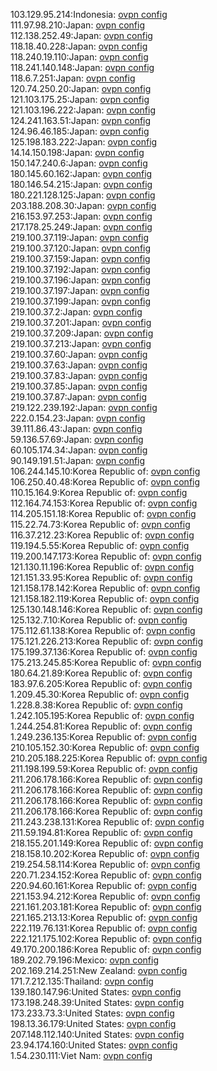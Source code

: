 103.129.95.214:Indonesia: [ovpn config](vpn/103_129_95_214.ovpn)  
111.97.98.210:Japan: [ovpn config](vpn/111_97_98_210.ovpn)  
112.138.252.49:Japan: [ovpn config](vpn/112_138_252_49.ovpn)  
118.18.40.228:Japan: [ovpn config](vpn/118_18_40_228.ovpn)  
118.240.19.110:Japan: [ovpn config](vpn/118_240_19_110.ovpn)  
118.241.140.148:Japan: [ovpn config](vpn/118_241_140_148.ovpn)  
118.6.7.251:Japan: [ovpn config](vpn/118_6_7_251.ovpn)  
120.74.250.20:Japan: [ovpn config](vpn/120_74_250_20.ovpn)  
121.103.175.25:Japan: [ovpn config](vpn/121_103_175_25.ovpn)  
121.103.196.222:Japan: [ovpn config](vpn/121_103_196_222.ovpn)  
124.241.163.51:Japan: [ovpn config](vpn/124_241_163_51.ovpn)  
124.96.46.185:Japan: [ovpn config](vpn/124_96_46_185.ovpn)  
125.198.183.222:Japan: [ovpn config](vpn/125_198_183_222.ovpn)  
14.14.150.198:Japan: [ovpn config](vpn/14_14_150_198.ovpn)  
150.147.240.6:Japan: [ovpn config](vpn/150_147_240_6.ovpn)  
180.145.60.162:Japan: [ovpn config](vpn/180_145_60_162.ovpn)  
180.146.54.215:Japan: [ovpn config](vpn/180_146_54_215.ovpn)  
180.221.128.125:Japan: [ovpn config](vpn/180_221_128_125.ovpn)  
203.188.208.30:Japan: [ovpn config](vpn/203_188_208_30.ovpn)  
216.153.97.253:Japan: [ovpn config](vpn/216_153_97_253.ovpn)  
217.178.25.249:Japan: [ovpn config](vpn/217_178_25_249.ovpn)  
219.100.37.119:Japan: [ovpn config](vpn/219_100_37_119.ovpn)  
219.100.37.120:Japan: [ovpn config](vpn/219_100_37_120.ovpn)  
219.100.37.159:Japan: [ovpn config](vpn/219_100_37_159.ovpn)  
219.100.37.192:Japan: [ovpn config](vpn/219_100_37_192.ovpn)  
219.100.37.196:Japan: [ovpn config](vpn/219_100_37_196.ovpn)  
219.100.37.197:Japan: [ovpn config](vpn/219_100_37_197.ovpn)  
219.100.37.199:Japan: [ovpn config](vpn/219_100_37_199.ovpn)  
219.100.37.2:Japan: [ovpn config](vpn/219_100_37_2.ovpn)  
219.100.37.201:Japan: [ovpn config](vpn/219_100_37_201.ovpn)  
219.100.37.209:Japan: [ovpn config](vpn/219_100_37_209.ovpn)  
219.100.37.213:Japan: [ovpn config](vpn/219_100_37_213.ovpn)  
219.100.37.60:Japan: [ovpn config](vpn/219_100_37_60.ovpn)  
219.100.37.63:Japan: [ovpn config](vpn/219_100_37_63.ovpn)  
219.100.37.83:Japan: [ovpn config](vpn/219_100_37_83.ovpn)  
219.100.37.85:Japan: [ovpn config](vpn/219_100_37_85.ovpn)  
219.100.37.87:Japan: [ovpn config](vpn/219_100_37_87.ovpn)  
219.122.239.192:Japan: [ovpn config](vpn/219_122_239_192.ovpn)  
222.0.154.23:Japan: [ovpn config](vpn/222_0_154_23.ovpn)  
39.111.86.43:Japan: [ovpn config](vpn/39_111_86_43.ovpn)  
59.136.57.69:Japan: [ovpn config](vpn/59_136_57_69.ovpn)  
60.105.174.34:Japan: [ovpn config](vpn/60_105_174_34.ovpn)  
90.149.191.51:Japan: [ovpn config](vpn/90_149_191_51.ovpn)  
106.244.145.10:Korea Republic of: [ovpn config](vpn/106_244_145_10.ovpn)  
106.250.40.48:Korea Republic of: [ovpn config](vpn/106_250_40_48.ovpn)  
110.15.164.9:Korea Republic of: [ovpn config](vpn/110_15_164_9.ovpn)  
112.164.74.153:Korea Republic of: [ovpn config](vpn/112_164_74_153.ovpn)  
114.205.151.18:Korea Republic of: [ovpn config](vpn/114_205_151_18.ovpn)  
115.22.74.73:Korea Republic of: [ovpn config](vpn/115_22_74_73.ovpn)  
116.37.212.23:Korea Republic of: [ovpn config](vpn/116_37_212_23.ovpn)  
119.194.5.55:Korea Republic of: [ovpn config](vpn/119_194_5_55.ovpn)  
119.200.147.173:Korea Republic of: [ovpn config](vpn/119_200_147_173.ovpn)  
121.130.11.196:Korea Republic of: [ovpn config](vpn/121_130_11_196.ovpn)  
121.151.33.95:Korea Republic of: [ovpn config](vpn/121_151_33_95.ovpn)  
121.158.178.142:Korea Republic of: [ovpn config](vpn/121_158_178_142.ovpn)  
121.158.182.119:Korea Republic of: [ovpn config](vpn/121_158_182_119.ovpn)  
125.130.148.146:Korea Republic of: [ovpn config](vpn/125_130_148_146.ovpn)  
125.132.7.10:Korea Republic of: [ovpn config](vpn/125_132_7_10.ovpn)  
175.112.61.138:Korea Republic of: [ovpn config](vpn/175_112_61_138.ovpn)  
175.121.226.213:Korea Republic of: [ovpn config](vpn/175_121_226_213.ovpn)  
175.199.37.136:Korea Republic of: [ovpn config](vpn/175_199_37_136.ovpn)  
175.213.245.85:Korea Republic of: [ovpn config](vpn/175_213_245_85.ovpn)  
180.64.21.89:Korea Republic of: [ovpn config](vpn/180_64_21_89.ovpn)  
183.97.6.205:Korea Republic of: [ovpn config](vpn/183_97_6_205.ovpn)  
1.209.45.30:Korea Republic of: [ovpn config](vpn/1_209_45_30.ovpn)  
1.228.8.38:Korea Republic of: [ovpn config](vpn/1_228_8_38.ovpn)  
1.242.105.195:Korea Republic of: [ovpn config](vpn/1_242_105_195.ovpn)  
1.244.254.81:Korea Republic of: [ovpn config](vpn/1_244_254_81.ovpn)  
1.249.236.135:Korea Republic of: [ovpn config](vpn/1_249_236_135.ovpn)  
210.105.152.30:Korea Republic of: [ovpn config](vpn/210_105_152_30.ovpn)  
210.205.188.225:Korea Republic of: [ovpn config](vpn/210_205_188_225.ovpn)  
211.198.199.59:Korea Republic of: [ovpn config](vpn/211_198_199_59.ovpn)  
211.206.178.166:Korea Republic of: [ovpn config](vpn/211_206_178_166.ovpn)  
211.206.178.166:Korea Republic of: [ovpn config](vpn/211_206_178_166.ovpn)  
211.206.178.166:Korea Republic of: [ovpn config](vpn/211_206_178_166.ovpn)  
211.206.178.166:Korea Republic of: [ovpn config](vpn/211_206_178_166.ovpn)  
211.243.238.131:Korea Republic of: [ovpn config](vpn/211_243_238_131.ovpn)  
211.59.194.81:Korea Republic of: [ovpn config](vpn/211_59_194_81.ovpn)  
218.155.201.149:Korea Republic of: [ovpn config](vpn/218_155_201_149.ovpn)  
218.158.10.202:Korea Republic of: [ovpn config](vpn/218_158_10_202.ovpn)  
219.254.58.114:Korea Republic of: [ovpn config](vpn/219_254_58_114.ovpn)  
220.71.234.152:Korea Republic of: [ovpn config](vpn/220_71_234_152.ovpn)  
220.94.60.161:Korea Republic of: [ovpn config](vpn/220_94_60_161.ovpn)  
221.153.94.212:Korea Republic of: [ovpn config](vpn/221_153_94_212.ovpn)  
221.161.203.181:Korea Republic of: [ovpn config](vpn/221_161_203_181.ovpn)  
221.165.213.13:Korea Republic of: [ovpn config](vpn/221_165_213_13.ovpn)  
222.119.76.131:Korea Republic of: [ovpn config](vpn/222_119_76_131.ovpn)  
222.121.175.102:Korea Republic of: [ovpn config](vpn/222_121_175_102.ovpn)  
49.170.200.186:Korea Republic of: [ovpn config](vpn/49_170_200_186.ovpn)  
189.202.79.196:Mexico: [ovpn config](vpn/189_202_79_196.ovpn)  
202.169.214.251:New Zealand: [ovpn config](vpn/202_169_214_251.ovpn)  
171.7.212.135:Thailand: [ovpn config](vpn/171_7_212_135.ovpn)  
139.180.147.96:United States: [ovpn config](vpn/139_180_147_96.ovpn)  
173.198.248.39:United States: [ovpn config](vpn/173_198_248_39.ovpn)  
173.233.73.3:United States: [ovpn config](vpn/173_233_73_3.ovpn)  
198.13.36.179:United States: [ovpn config](vpn/198_13_36_179.ovpn)  
207.148.112.140:United States: [ovpn config](vpn/207_148_112_140.ovpn)  
23.94.174.160:United States: [ovpn config](vpn/23_94_174_160.ovpn)  
1.54.230.111:Viet Nam: [ovpn config](vpn/1_54_230_111.ovpn)  
